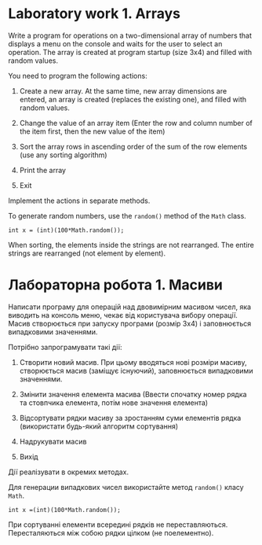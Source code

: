 # Laboratory work 1. Arrays
Write a program for operations on a two-dimensional array of numbers that displays a menu on the console and waits for the user to select an operation. The array is created at program startup (size 3x4) and filled with random values.

You need to program the following actions:

1) Create a new array. At the same time, new array dimensions are entered, an array is created (replaces the existing one), and filled with random values.

2) Change the value of an array item (Enter the row and column number of the item first, then the new value of the item)

3) Sort the array rows in ascending order of the sum of the row elements (use any sorting algorithm)

4) Print the array

5) Exit

Implement the actions in separate methods.

To generate random numbers, use the `random()` method of the `Math` class.

`int x = (int)(100*Math.random());`

When sorting, the elements inside the strings are not rearranged.  The entire strings are rearranged (not element by element).

# Лабораторна робота 1. Масиви
Написати програму для операцій над двовимірним масивом чисел, яка виводить на консоль меню,  чекає від користувача вибору операції. Масив створюється при запуску програми (розмір 3х4)  і заповнюється випадковими значеннями.

Потрібно запрограмувати такі дії:

1) Створити новий масив. При цьому вводяться нові розміри масиву, створюється масив (заміщує існуючий), заповнюється випадковими значеннями.

2) Змінити значення елемента масива (Ввести спочатку номер рядка та стовпчика елемента, потім нове значення елемента)

3) Відсортувати рядки масиву за зростанням суми елементів рядка (використати будь-який алгоритм сортування)

4) Надрукувати масив

5) Вихід

Дії реалізувати в окремих методах.

Для генерации випадкових чисел використайте метод `random()` класу `Math`.

`int x =(int)(100*Math.random());`

При сортуванні елементи всередині рядків не переставляються.  Пересталяються між собою рядки цілком  (не поелементно).  
